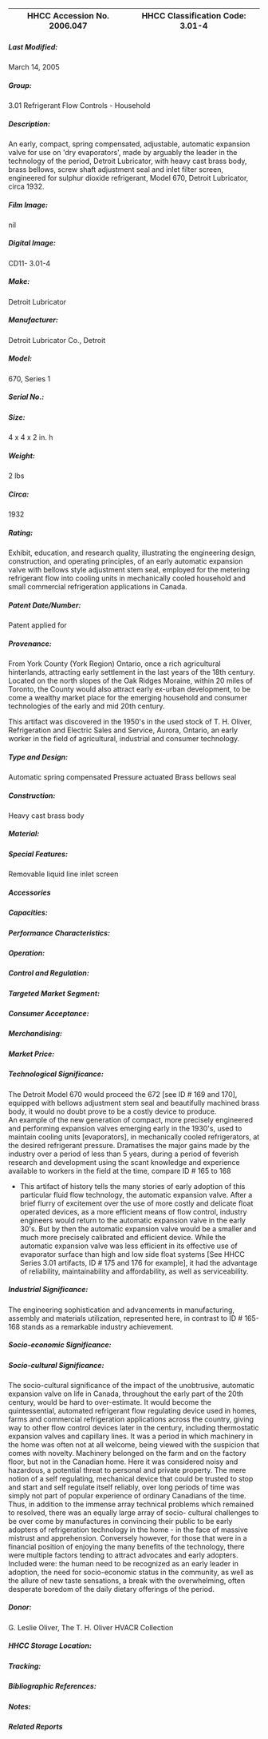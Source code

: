 | **HHCC Accession No. 2006.047** |**HHCC Classification Code:  3.01-4**|
| ----------- | ----------- |

##### Last Modified:
March 14, 2005

##### Group:
3.01 Refrigerant Flow Controls - Household

##### Description:
An early, compact, spring compensated, adjustable, automatic expansion valve for use on 'dry evaporators', made by arguably the leader in the technology of the period, Detroit Lubricator, with heavy cast brass body, brass bellows, screw shaft adjustment seal and inlet filter screen, engineered for sulphur dioxide refrigerant, Model 670, Detroit Lubricator, circa 1932.

##### Film Image:
nil

##### Digital Image:
CD11- 3.01-4

##### Make:
Detroit Lubricator

##### Manufacturer:
Detroit Lubricator Co., Detroit

##### Model:
670, Series 1

##### Serial No.:


##### Size:
4 x 4 x 2 in. h

##### Weight:
2 lbs

##### Circa:
1932

##### Rating:
Exhibit, education, and research quality, illustrating the engineering design, construction, and operating principles, of an early automatic expansion valve with bellows style adjustment stem seal, employed for the metering refrigerant flow into cooling units in mechanically cooled household and small commercial refrigeration applications in Canada.

##### Patent Date/Number:
Patent applied for

##### Provenance:
From York County (York Region) Ontario, once a rich agricultural hinterlands, attracting early settlement in the last years of the 18th century. Located on the north slopes of the Oak Ridges Moraine, within 20 miles of Toronto, the County would also attract early ex-urban development, to be come a wealthy market place for the emerging household and consumer technologies of the early and mid 20th century. 

This artifact was discovered in the 1950's in the used stock of T. H. Oliver, Refrigeration and Electric Sales and Service, Aurora, Ontario, an early worker in the field of agricultural, industrial and consumer technology.

##### Type and Design:
Automatic spring compensated
Pressure actuated
Brass bellows seal

##### Construction:
Heavy cast brass body

##### Material:


##### Special Features:
Removable liquid line inlet screen

##### Accessories


##### Capacities:


##### Performance Characteristics:


##### Operation:


##### Control and Regulation:


##### Targeted Market Segment:


##### Consumer Acceptance:


##### Merchandising:


##### Market Price:


##### Technological Significance:
The Detroit Model 670 would proceed the 672 [see ID # 169 and 170], equipped with bellows adjustment stem seal and beautifully machined brass body, it would no doubt prove to be a costly device to produce.  
An example of the new generation of compact, more precisely engineered and performing expansion valves emerging early in the 1930's, used to maintain cooling units [evaporators], in mechanically cooled refrigerators, at the desired refrigerant pressure. 
Dramatises the major gains made by the industry over a period of less than 5 years, during a period of feverish research and development using the scant knowledge and experience available to workers in the field at the time, compare ID # 165 to 168   
-    This artifact of history tells the many stories of early adoption of this particular fluid flow technology, the automatic expansion valve. After a brief flurry of excitement over the use of more costly and delicate float operated devices, as a more efficient means of flow control, industry engineers would return to the automatic expansion valve in the early 30's. But by then the automatic expansion valve would be a smaller and much more precisely calibrated and efficient device. While the automatic expansion valve was less efficient in its effective use of evaporator surface than high and low side float systems [See  HHCC Series 3.01 artifacts, ID # 175 and 176 for example], it had the advantage of reliability, maintainability and affordability, as well as serviceability.

##### Industrial Significance:
The engineering sophistication and advancements in manufacturing, assembly and materials utilization, represented here, in contrast to ID # 165-168 stands as a remarkable industry achievement.

##### Socio-economic Significance:


##### Socio-cultural Significance:
The socio-cultural significance of the impact of the unobtrusive, automatic expansion valve on life in Canada, throughout the early part of the 20th century, would be hard to over-estimate. It would become the quintessential, automated refrigerant flow regulating device used in homes, farms and commercial refrigeration applications across the country, giving way to other flow control devices later in the century, including thermostatic expansion valves and capillary lines.
It was a period in which machinery in the home was often not at all welcome, being viewed with the suspicion that comes with novelty. Machinery belonged on the farm and on the factory floor, but not in the Canadian home. Here it was considered noisy and hazardous, a potential threat to personal and private property.
The mere notion of a self regulating, mechanical device that could be trusted to stop and start and self regulate itself reliably, over long periods of time was simply not part of popular experience of ordinary Canadians of the time. 
Thus, in addition to the immense array technical problems which remained to resolved, there was an equally large array of socio- cultural challenges to be over come by manufactures in convincing their public to be early adopters of refrigeration technology in the home - in the face of massive mistrust and apprehension. 
Conversely however, for those that were in a financial position of enjoying the many benefits of the technology, there were multiple factors tending to attract advocates and early adopters. Included were: the human need to be recognized as an early leader in adoption, the need for socio-economic status in the community, as well as the allure of new taste sensations, a break with the overwhelming, often desperate boredom of the daily dietary offerings of the period.

##### Donor:
G. Leslie Oliver, The T. H. Oliver HVACR Collection

##### HHCC Storage Location:


##### Tracking:


##### Bibliographic References:


##### Notes:


##### Related Reports

